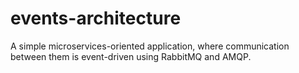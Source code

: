 # events-architecture
A simple microservices-oriented application, where communication between them is event-driven using RabbitMQ and AMQP.
